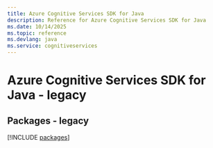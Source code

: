```yaml
---
title: Azure Cognitive Services SDK for Java
description: Reference for Azure Cognitive Services SDK for Java
ms.date: 10/14/2025
ms.topic: reference
ms.devlang: java
ms.service: cognitiveservices
---
```

# Azure Cognitive Services SDK for Java - legacy
## Packages - legacy
[!INCLUDE [packages](cognitive-services-index.md)]